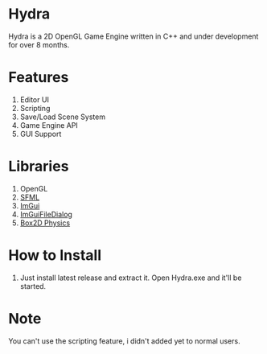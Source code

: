 # Hydra

Hydra is a 2D OpenGL Game Engine written in C++ and under development for over 8 months.
  
# Features
  1. Editor UI
  2. Scripting
  3. Save/Load Scene System
  4. Game Engine API
  5. GUI Support
  
# Libraries
  1. OpenGL
  2. [SFML](https://github.com/SFML/SFML)
  3. [ImGui](https://github.com/SFML/SFML)
  4. [ImGuiFileDialog](https://github.com/aiekick/ImGuiFileDialog) 
  5. [Box2D Physics](https://github.com/erincatto/box2d)


# How to Install
  
  1. Just install latest release and extract it. Open Hydra.exe and it'll be started.

# Note
  You can't use the scripting feature, i didn't added yet to normal users.
